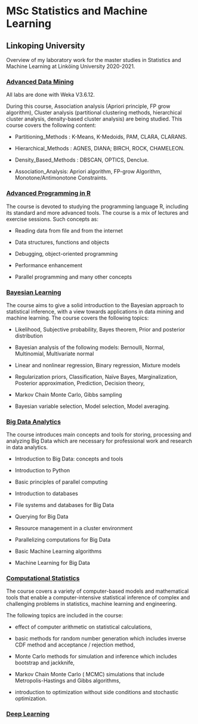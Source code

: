 # MSc Statistics and Machine Learning
## Linkoping University
Overview of my laboratory work for the master studies in Statistics and Machine Learning at Linköing University 2020-2021.


### [Advanced Data Mining](https://github.com/zahrajalilpour292/LIU/tree/main/Advanced%20Data%20Mining)

All labs are done with Weka V3.6.12.

During this course, Association analysis (Apriori principle, FP grow algorithm), Cluster analysis (partitional clustering methods, hierarchical cluster analysis, density-based cluster analysis) are being studied.
This course covers the following content:

* Partitioning_Methods : K-Means, K-Medoids, PAM, CLARA, CLARANS.

* Hierarchical_Methods : AGNES, DIANA; BIRCH, ROCK, CHAMELEON.

* Density_Based_Methods : DBSCAN, OPTICS, Denclue.

* Association_Analysis: Apriori algorithm, FP-grow Algorithm, Monotone/Antimonotone Constraints.

### [Advanced Programming in R](https://github.com/zahrajalilpour292/LIU/tree/main/Advanced%20Programming%20in%20R)

The course is devoted to studying the programming language R, including its standard and more advanced tools. The course is a mix of lectures and exercise sessions. Such concepts as:
* Reading data from file and from the internet

* Data structures, functions and objects

* Debugging, object-oriented programming

* Performance enhancement

* Parallel programming and many other concepts

### [Bayesian Learning](https://github.com/zahrajalilpour292/LIU/tree/main/Bayesian%20Learning)

The course aims to give a solid introduction to the Bayesian approach to statistical inference, with a view towards applications in data mining and 
machine learning. 
The course covers the following topics:
*  Likelihood, Subjective probability, Bayes theorem, Prior and posterior distribution

*  Bayesian analysis of the following models: Bernoulli, Normal, Multinomial, Multivariate normal

*  Linear and nonlinear regression, Binary regression, Mixture models

*  Regularization priors, Classification, Naïve Bayes, Marginalization, Posterior approximation, Prediction, Decision theory,

*  Markov Chain Monte Carlo, Gibbs sampling

*  Bayesian variable selection, Model selection, Model averaging. 

### [Big Data Analytics](https://github.com/zahrajalilpour292/LIU/tree/main/Big%20Data%20Analytics)

The course introduces main concepts and tools for storing, processing and analyzing Big Data which are necessary for professional work and research in data analytics.

*  Introduction to Big Data: concepts and tools

*  Introduction to Python

*  Basic principles of parallel computing

*  Introduction to databases

*  File systems and databases for Big Data 

*  Querying for Big Data 

*  Resource management in a cluster environment

*  Parallelizing computations for Big Data 

*  Basic Machine Learning algorithms

*  Machine Learning for Big Data 

### [Computational Statistics](https://github.com/zahrajalilpour292/LIU/tree/main/Computational%20Statistics)

The course covers a variety of computer-based models and mathematical tools that enable a computer-intensive statistical inference of complex and challenging problems in statistics, machine learning and engineering.


The following topics are included in the course:

*  effect of computer arithmetic on statistical calculations,

*  basic methods for random number generation which includes inverse CDF method and acceptance / rejection method,

*  Monte Carlo methods for simulation and inference which includes bootstrap and jackknife,

*  Markov Chain Monte Carlo ( MCMC) simulations that include Metropolis-Hastings and Gibbs algorithms,

*  introduction to optimization without side conditions and stochastic optimization.

### [Deep Learning](https://github.com/zahrajalilpour292/LIU/tree/main/DeepLearning)

